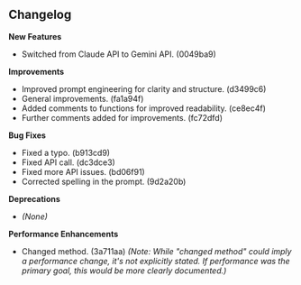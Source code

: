 ## Changelog

**New Features**

* Switched from Claude API to Gemini API. (0049ba9)

**Improvements**

* Improved prompt engineering for clarity and structure. (d3499c6)
* General improvements. (fa1a94f)
* Added comments to functions for improved readability. (ce8ec4f)
* Further comments added for improvements. (fc72dfd)

**Bug Fixes**

* Fixed a typo. (b913cd9)
* Fixed API call. (dc3dce3)
* Fixed more API issues. (bd06f91)
* Corrected spelling in the prompt. (9d2a20b)


**Deprecations**

*  _(None)_

**Performance Enhancements**

* Changed method. (3a711aa)  _(Note: While "changed method" could imply a performance change, it's not explicitly stated.  If performance was the primary goal, this would be more clearly documented.)_ 
